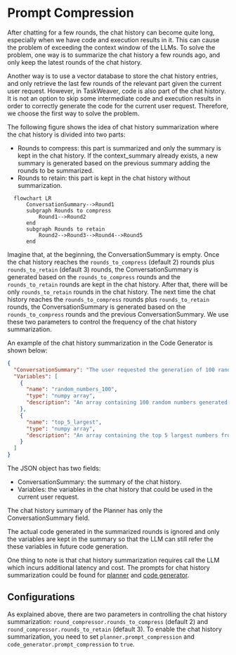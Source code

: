 # Prompt Compression

After chatting for a few rounds, the chat history can become quite long, especially when we have code and execution results in it.
This can cause the problem of exceeding the context window of the LLMs. 
To solve the problem, one way is to summarize the chat history a few rounds ago, 
and only keep the latest rounds of the chat history.

Another way is to use a vector database to store the chat history entries, and only retrieve the last few rounds of the relevant
part given the current user request. However, in TaskWeaver, code is also part of the chat history.
It is not an option to skip some intermediate code and execution results in order to correctly
generate the code for the current user request. Therefore, we choose the first way to solve the problem.

The following figure shows the idea of chat history summarization where the chat history is divided into two parts:
- Rounds to compress: this part is summarized and only the summary is kept in the chat history. If the context_summary 
    already exists, a new summary is generated based on the previous summary adding the rounds to be summarized.
- Rounds to retain: this part is kept in the chat history without summarization.

```mermaid
  flowchart LR
      ConversationSummary-->Round1
      subgraph Rounds to compress 
          Round1-->Round2
      end
      subgraph Rounds to retain
          Round2-->Round3-->Round4-->Round5    
      end
```
Imagine that, at the beginning, the ConversationSummary is empty.
Once the chat history reaches the `rounds_to_compress` (default 2) rounds plus `rounds_to_retain` (default 3) rounds,
the ConversationSummary is generated based on the `rounds_to_compress` rounds and the `rounds_to_retain` rounds are kept in the chat history.
After that, there will be only `rounds_to_retain` rounds in the chat history.
The next time the chat history reaches the `rounds_to_compress` rounds plus `rounds_to_retain` rounds,
the ConversationSummary is generated based on the `rounds_to_compress` rounds and the previous ConversationSummary.
We use these two parameters to control the frequency of the chat history summarization.

An example of the chat history summarization in the Code Generator is shown below:

```json
{
  "ConversationSummary": "The user requested the generation of 100 random numbers, which was successfully executed. Then, the user asked to show the top 5 largest numbers from the generated random numbers. The assistant provided a code snippet to sort the generated random numbers in descending order and select the top 5 largest numbers, which was also successfully executed. After that, the user requested to plot the distribution of the 100 numbers, which was successfully executed. The user then asked to count the frequency of numbers in each bin of the histogram and identify the bin with the most numbers for the 0.1 bin width, which was also successfully executed.",
  "Variables": [
    {
      "name": "random_numbers_100",
      "type": "numpy array",
      "description": "An array containing 100 random numbers generated using np.random.rand()"
    },
    {
      "name": "top_5_largest",
      "type": "numpy array",
      "description": "An array containing the top 5 largest numbers from the generated random numbers"
    }
  ]
}
```
The JSON object has two fields:
- ConversationSummary: the summary of the chat history.
- Variables: the variables in the chat history that could be used in the current user request.

The chat history summary of the Planner has only the ConversationSummary field. 

The actual code generated in the summarized rounds is ignored and only the variables are kept in the summary
so that the LLM can still refer the these variables in future code generation.

One thing to note is that chat history summarization requires call the LLM which incurs additional latency and cost.
The prompts for chat history summarization could be found for [planner](../../../taskweaver/planner/compression_prompt.yaml)
and [code generator](../../../taskweaver/code_interpreter/code_interpreter/compression_prompt.yaml).

## Configurations
As explained above, there are two parameters in controlling the chat history summarization: 
`round_compressor.rounds_to_compress` (default 2) and `round_compressor.rounds_to_retain` (default 3).
To enable the chat history summarization, you need to set `planner.prompt_compression` 
and `code_generator.prompt_compression` to `true`.




